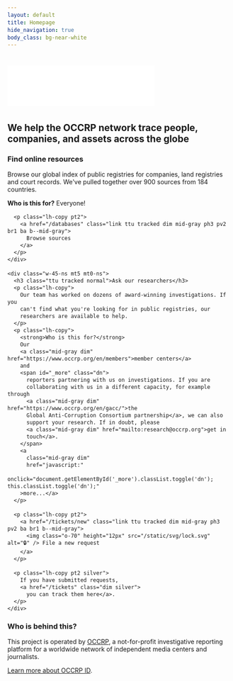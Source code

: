 ```yaml
---
layout: default
title: Homepage
hide_navigation: true
body_class: bg-near-white
---
```


<div class="bg--pattern bg-black bg-center cover bb">
  <div class="center mw8 pv6 tc ph4-m">
    <h1 class="white ttu tracked-tight normal f1">
      <img class="w-60-ns" src="/static/svg/logo-id-white.svg" />
    </h1>
    <h2 class="white normal ttu tracked-mega">
      We help the OCCRP network trace people,
      companies, and assets across the globe
    </h2>
  </div>
</div>

<div class="bg-white pv5 ph4 ph4-m ph0-ns">
  <div class="center mw8 flex-ns justify-between-ns">
    <div class="w-45-ns">
      <h3 class="ttu tracked normal">Find online resources</h3>
      <p class="lh-copy">
        Browse our global index of public registries for companies, land
        registries and court records.
        We've pulled together over 900 sources from 184 countries.
      </p>
      <p class="lh-copy">
        <strong>Who is this for?</strong> Everyone!
      </p>

      <p class="lh-copy pt2">
        <a href="/databases" class="link ttu tracked dim mid-gray ph3 pv2 br1 ba b--mid-gray">
          Browse sources
        </a>
      </p>
    </div>

    <div class="w-45-ns mt5 mt0-ns">
      <h3 class="ttu tracked normal">Ask our researchers</h3>
      <p class="lh-copy">
        Our team has worked on dozens of award-winning investigations. If you
        can't find what you're looking for in public registries, our
        researchers are available to help.
      </p>
      <p class="lh-copy">
        <strong>Who is this for?</strong>
        Our
        <a class="mid-gray dim" href="https://www.occrp.org/en/members">member centers</a>
        and
        <span id="_more" class="dn">
          reporters partnering with us on investigations. If you are
          collaborating with us in a different capacity, for example through
          <a class="mid-gray dim" href="https://www.occrp.org/en/gacc/">the
          Global Anti-Corruption Consortium partnership</a>, we can also
          support your research. If in doubt, please
          <a class="mid-gray dim" href="mailto:research@occrp.org">get in
          touch</a>.
        </span>
        <a
          class="mid-gray dim"
          href="javascript:"
          onclick="document.getElementById('_more').classList.toggle('dn'); this.classList.toggle('dn');"
        >more...</a>
      </p>

      <p class="lh-copy pt2">
        <a href="/tickets/new" class="link ttu tracked dim mid-gray ph3 pv2 ba br1 b--mid-gray">
          <img class="o-70" height="12px" src="/static/svg/lock.svg" alt="🔒" /> File a new request
        </a>
      </p>

      <p class="lh-copy pt2 silver">
        If you have submitted requests,
        <a href="/tickets" class="dim silver">
          you can track them here</a>.
      </p>
    </div>
  </div>
</div>

<div class="center mw8 pv5 ph4 ph4-m ph0-ns">
  <h3 class="normal ttu tracked">Who is behind this?</h3>

  <p class="lh-copy">
    This project is operated by
    <a href="https://www.occrp.org/en/about-us" class="mid-gray dim"
      title="Organized Crime and Corruption Reporting Project"
    >OCCRP</a>,
    a not-for-profit investigative reporting platform for a worldwide network
    of independent media centers and journalists.
  </p>

  <p class="lh-copy">
    <a href="/about" class="dim mid-gray">Learn more about OCCRP ID</a>.
  </p>
</div>
